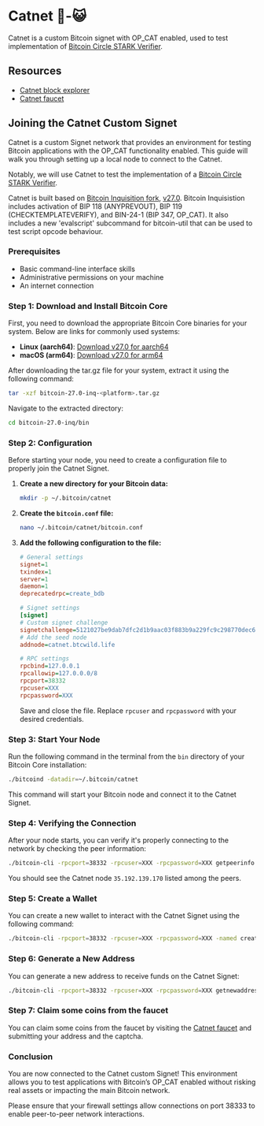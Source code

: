 # Catnet 🐺-😺

Catnet is a custom Bitcoin signet with OP_CAT enabled, used to test implementation of [Bitcoin Circle STARK Verifier](https://github.com/Bitcoin-Wildlife-Sanctuary/bitcoin-circle-stark).

## Resources

- [Catnet block explorer](https://catnet-mempool.btcwild.life/)
- [Catnet faucet](https://catnet-faucet.btcwild.life/)

## Joining the Catnet Custom Signet

Catnet is a custom Signet network that provides an environment for testing Bitcoin applications with the OP_CAT functionality enabled. This guide will walk you through setting up a local node to connect to the Catnet.

Notably, we will use Catnet to test the implementation of a [Bitcoin Circle STARK Verifier](https://github.com/Bitcoin-Wildlife-Sanctuary/bitcoin-circle-stark).

Catnet is built based on [Bitcoin Inquisition fork](https://github.com/bitcoin-inquisition/bitcoin), [v27.0](https://github.com/bitcoin-inquisition/bitcoin/releases/tag/v27.0-inq). Bitcoin Inquisistion includes activation of BIP 118 (ANYPREVOUT), BIP 119 (CHECKTEMPLATEVERIFY), and BIN-24-1 (BIP 347, OP_CAT). It also includes a new 'evalscript' subcommand for bitcoin-util that can be used to test script opcode behaviour.

### Prerequisites

- Basic command-line interface skills
- Administrative permissions on your machine
- An internet connection

### Step 1: Download and Install Bitcoin Core

First, you need to download the appropriate Bitcoin Core binaries for your system. Below are links for commonly used systems:

- **Linux (aarch64)**: [Download v27.0 for aarch64](https://github.com/bitcoin-inquisition/bitcoin/releases/download/v27.0-inq/bitcoin-27.0-inq-aarch64-linux-gnu.tar.gz)
- **macOS (arm64)**: [Download v27.0 for arm64](https://github.com/bitcoin-inquisition/bitcoin/releases/download/v27.0-inq/bitcoin-27.0-inq-arm64-apple-darwin.tar.gz)

After downloading the tar.gz file for your system, extract it using the following command:

```bash
tar -xzf bitcoin-27.0-inq-<platform>.tar.gz
```

Navigate to the extracted directory:

```bash
cd bitcoin-27.0-inq/bin
```

### Step 2: Configuration

Before starting your node, you need to create a configuration file to properly join the Catnet Signet.

1. **Create a new directory for your Bitcoin data:**

    ```bash
    mkdir -p ~/.bitcoin/catnet
    ```

2. **Create the `bitcoin.conf` file:**

    ```bash
    nano ~/.bitcoin/catnet/bitcoin.conf
    ```

3. **Add the following configuration to the file:**

    ```ini
    # General settings
    signet=1
    txindex=1
    server=1
    daemon=1
    deprecatedrpc=create_bdb

    # Signet settings
    [signet]
    # Custom signet challenge
    signetchallenge=5121027be9dab7dfc2d1b9aac03f883b9a229fc9c298770dec626b2acbf39e9b6e0e0c51ae
    # Add the seed node
    addnode=catnet.btcwild.life

    # RPC settings
    rpcbind=127.0.0.1
    rpcallowip=127.0.0.0/8
    rpcport=38332
    rpcuser=XXX
    rpcpassword=XXX
    ```

    Save and close the file. Replace `rpcuser` and `rpcpassword` with your desired credentials.

### Step 3: Start Your Node

Run the following command in the terminal from the `bin` directory of your Bitcoin Core installation:

```bash
./bitcoind -datadir=~/.bitcoin/catnet
```

This command will start your Bitcoin node and connect it to the Catnet Signet.

### Step 4: Verifying the Connection

After your node starts, you can verify it's properly connecting to the network by checking the peer information:

```bash
./bitcoin-cli -rpcport=38332 -rpcuser=XXX -rpcpassword=XXX getpeerinfo
```

You should see the Catnet node `35.192.139.170` listed among the peers.

### Step 5: Create a Wallet

You can create a new wallet to interact with the Catnet Signet using the following command:

```bash
./bitcoin-cli -rpcport=38332 -rpcuser=XXX -rpcpassword=XXX -named createwallet wallet_name="test" descriptors=false
```

### Step 6: Generate a New Address

You can generate a new address to receive funds on the Catnet Signet:

```bash
./bitcoin-cli -rpcport=38332 -rpcuser=XXX -rpcpassword=XXX getnewaddress
```

### Step 7: Claim some coins from the faucet

You can claim some coins from the faucet by visiting the [Catnet faucet](https://catnet-faucet.btcwild.life/) and submitting your address and the captcha.

### Conclusion

You are now connected to the Catnet custom Signet! This environment allows you to test applications with Bitcoin’s OP_CAT enabled without risking real assets or impacting the main Bitcoin network.

Please ensure that your firewall settings allow connections on port 38333 to enable peer-to-peer network interactions.
